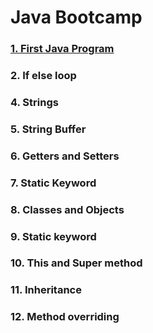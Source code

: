 # Java Bootcamp
### [1. First Java Program](https://github.com/3Rishabh3/JavaBootcamp/blob/master/src/basics/FirstJavaProgram.java)
### 2. If else loop
### 4. Strings
### 5. String Buffer
### 6. Getters and Setters
### 7. Static Keyword
### 8. Classes and Objects
### 9. Static keyword
### 10. This and Super method
### 11. Inheritance
### 12. Method overriding
